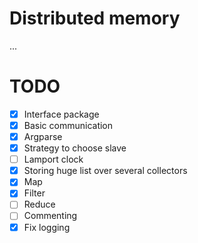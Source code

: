# Distributed memory

...

# TODO

- [X] Interface package
- [X] Basic communication
- [X] Argparse
- [X] Strategy to choose slave
- [ ] Lamport clock
- [X] Storing huge list over several collectors
- [X] Map
- [X] Filter
- [ ] Reduce
- [ ] Commenting
- [X] Fix logging